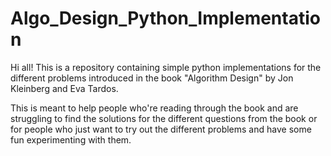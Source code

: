 # Algo_Design_Python_Implementation
Hi all!
This is a repository containing simple python implementations for the different problems introduced in the book "Algorithm Design" by Jon Kleinberg and Eva Tardos.

This is meant to help people who're reading through the book and are struggling to find the solutions for the different questions from the book 
or for people who just want to try out the different problems and have some fun experimenting with them.
